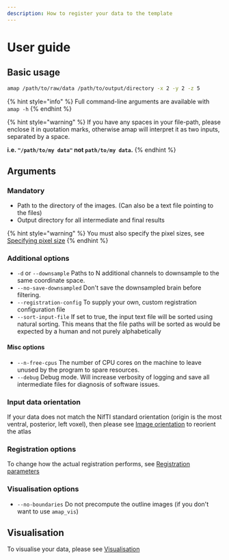 ```yaml
---
description: How to register your data to the template
---
```


# User guide

## Basic usage

```bash
amap /path/to/raw/data /path/to/output/directory -x 2 -y 2 -z 5
```

{% hint style="info" %}
Full command-line arguments are available with `amap -h`
{% endhint %}

{% hint style="warning" %}
If you have any spaces in your file-path, please enclose it in quotation marks, otherwise amap will interpret it as two inputs, separated by a space.

**i.e. `"/path/to/my data"` not `path/to/my data`.** 
{% endhint %}

## Arguments

### Mandatory

* Path to the directory of the images. \(Can also be a text file pointing to the files\)
* Output directory for all intermediate and final results

{% hint style="warning" %}
You must also specify the pixel sizes, see [Specifying pixel size](../../user-guide/usage/specifying-pixel-size.md)
{% endhint %}

### Additional options

* `-d` or `--downsample` Paths to N additional channels to downsample to the same coordinate space.
* `--no-save-downsampled` Don't save the downsampled brain before filtering.
* `--registration-config` To supply your own, custom registration configuration file
* `--sort-input-file` If set to true, the input text file will be sorted using natural sorting. This means that the file paths will be sorted as would be expected by a human and not purely alphabetically

#### Misc options

* `--n-free-cpus` The number of CPU cores on the machine to leave unused by the program to spare resources.
* `--debug` Debug mode. Will increase verbosity of logging and save all intermediate files for diagnosis of software issues.

### Input data orientation

If your data does not match the NifTI standard orientation \(origin is the most ventral, posterior, left voxel\), then please see [Image orientation](image-orientation.md) to reorient the atlas

### Registration options

To change how the actual registration performs, see [Registration parameters](registration-parameters.md)

### Visualisation options

* `--no-boundaries` Do not precompute the outline images \(if you don't want to use `amap_vis`\)

## Visualisation

To visualise your data, please see [Visualisation](../../user-guide/visualisation.md)

